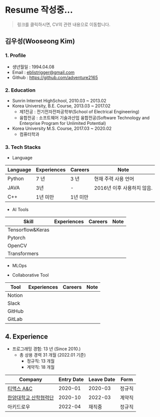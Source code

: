 # Resume 작성중...
> 링크를 클릭하시면, CV의 관련 내용으로 이동합니다.
## 김우성(Wooseong Kim)

### 1. Profile
  - 생년월일 : 1994.04.08
  - Email : eblistrigger@gmail.com
  - Github : https://github.com/adventure2165
### 2. Education
  - Sunrin Internet HighSchool, 2010.03 ~ 2013.02
  - Korea University, B.E. Course, 2013.03 ~ 2017.02
    * 제1전공 : 전기전자전파공학부(School of Electrical Engineering)
    * 융합전공 : 소프트웨어 기술과산업 융합전공(Software Technology and Enterprise Program for Unlimited Potential)
  - Korea University M.S. Course, 2017.03 ~ 2020.02
    * 컴퓨터학과

### 3. Tech Stacks
* Language

Language       | Experiences | Careers | Note
-------------|-------------|---------|-----------------------------------
Python       | 7 년         | 3 년    | 현재 주력 사용 언어
JAVA| 3년          | - | 2016년 이후 사용하지 않음.
C++| 1년 미만       | 1년 미만 | 

* AI Tools

Skill        | Experiences | Careers | Note 
-------------|-------------|---------|-----------------------------------
Tensorflow&Keras|
Pytorch|
OpenCV|
Transformers|

* MLOps

* Collaborative Tool

Tool      | Experiences | Careers | Note 
-------------|-------------|---------|-----------------------------------
Notion|
Slack|
GitHub|
GitLab|


## 4. Experience
- 프로그래밍 경험: 13 년 (Since 2010.)
  - 총 상용 경력 31 개월 (2022.01 기준)
    - 정규직: 13 개월
    - 계약직: 18 개월

Company | Entry Date | Leave Date | Form
--------|------------|------------|-------
[티맥스 A&C]() | 2020-01    | 2020-03    | 정규직
[한양대학교 산학협력단]()     | 2020-10    | 2022-03    | 계약직
아키드로우 | 2022-04    | 재직중        | 정규직


